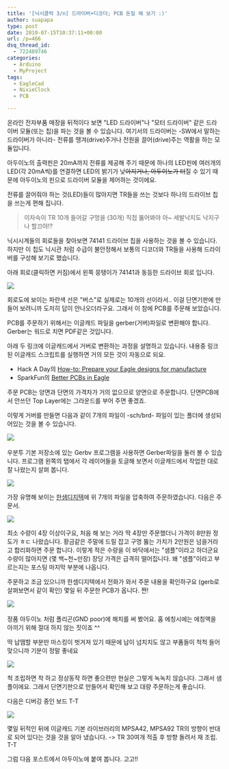 ```yaml
---
title: '[닉시클럭 3/n] 드라이버+디코더; PCB 돈질 해 보기 :)'
author: suapapa
type: post
date: 2010-07-15T10:37:11+00:00
url: /p=466
dsq_thread_id:
  - 722489746
categories:
  - Arduino
  - MyProject
tags:
  - EagleCad
  - NixieClock
  - PCB

---
```

온라인 전자부품 매장을 뒤적이다 보면 "LED 드라이버"나 "모터 드라이버" 같은 드라이버 모듈(또는 칩)을 파는 것을 볼 수 있습니다. 여기서의 드라이버는 -SW에서 말하는 드라이버가 아니라- 전류를 땡겨(drive)주거나 전원을 끌어(drive)주는 역활을 하는 모듈입니다.

아두이노의 출력핀은 20mA까지 전류를 제공해 주기 때문에 하나의 LED핀에 여러개의 LED(각 20mA씩)를 연결하면 LED의 밝기가 낮<strike>아지거나, 아두이노가 터</strike>질 수 있기 때문에 아두이노의 핀으로 드라이버 모듈을 제어하는 것이에요.

전류를 끌어줘야 하는 것(LED)들이 많아지면 TR들을 쓰는 것보다 하나의 드라이브 칩을 쓰는게 편해 집니다.

> 이자슥이 TR 10개 들어갈 구멍을 (30개) 직접 뚫어봐야 아~ 세발낙지도 낙지구나 할끄야!?

닉시시계들의 회로들을 찾아보면 74141 드라이브 칩을 사용하는 것을 볼 수 있습니다. 하지만 이 칩도 닉시관 처럼 수급이 불안정해서 보통의 디코더와 TR들을 사용해 드라이버를 구성해 보기로 했습니다.

아래 회로(클릭하면 커짐)에서 왼쪽 뭉탱이가 74141과 동등한 드라이브 회로 입니다.

[![](https://asset.homin.dev/blog/image/nixie_bcd_decoer_sch.png)][1]

회로도에 보이는 파란색 선은 "버스"로 실제로는 10개의 선이라서.. 이걸 단면기판에 만들어 보려니까 도저히 답이 안나오더라구요. 그래서 이 참에 PCB를 주문해 보았습니다.

PCB를 주문하기 위해서는 이글캐드 파일을 gerber(거버)파일로 변환해야 합니다. Gerber는 워드로 치면 PDF같은 것입니다.

아래 두 링크에 이글캐드에서 거버로 변환하는 과정을 설명하고 있습니다. 내용중 링크된 이글캐드 스크립트를 실행하면 거의 모든 것이 자동으로 되요.

  * Hack A Day의 [How-to: Prepare your Eagle designs for manufacture][2]
  * SparkFun의 [Better PCBs in Eagle][3]

주문 PCB는 양면과 단면의 가격차가 거의 없으므로 양면으로 주문합니다. 단면PCB에서 안쓰던 Top Layer에는 그라운드를 부어 주면 좋겠죠.

이렇게 거버를 만들면 다음과 같이 7개의 파일이 -sch/brd- 파일이 있는 폴더에 생성되어있는 것을 볼 수 있습니다.

![](https://asset.homin.dev/blog/image/nixie_driver_gerber.png)  

우분투 기본 저장소에 있는 Gerbv 프로그램을 사용하면 Gerber파일을 둘러 볼 수 있습니다. 프로그램 왼쪽의 탭에서 각 레이어들을 토글해 보면서 이글캐드에서 작업한 대로 잘 나왔는지 살펴 봅니다.

![](https://asset.homin.dev/blog/image/nixie_driver_gerbv.png)

가장 유명해 보이는 [한샘디지텍][4]에 위 7개의 파일을 압축하여 주문하였습니다. 다음은 주문서.

![](https://asset.homin.dev/blog/image/nixie_driver_order_info.png)

최소 수량이 4장 이상이구요, 처음 해 보는 거라 딱 4장만 주문했더니 가격이 8만원 정도가 ㅎㄷ 나왔습니다. 황금같은 주말에 드릴 잡고 구멍 뚫는 가치가 2만원은 넘을거라고 합리화하면 주문 합니다. 이렇게 적은 수량을 이 바닥에서는 "샘플"이라고 하더군요 수량이 많아지면 (몇 백~천~만장) 장당 가격은 급격히 떨어집니다. 왜 "샘플"이라고 부르는지는 포스팅 마지막 부분에 나옵니다.

주문하고 조금 있으니까 한셈디지텍에서 전화가 와서 주문 내용을 확인하구요 (gerb로 살펴보면서 같이 확인) 몇일 뒤 주문한 PCB가 옵니다. 짠!

![](https://asset.homin.dev/blog/image/nixie_driver_01.jpg)  

정품 아두이노 처럼 폴리곤(GND poor)에 해치를 써 봤어요. 홉 에칭시에는 에칭액을 아끼기 위해 절대 하지 않는 짓이죠 ^^

딱 납땜할 부분만 마스킹이 벗겨져 있기 때문에 납이 넘치치도 않고 부품들이 척척 들어 맞으니까 기분이 정말 좋네요

![](https://asset.homin.dev/blog/image/nixie_driver_02.jpg)

척 조립하면 착 하고 정상동작 하면 좋으련만 현실은 그렇게 녹녹치 않습니다. 그래서 샘플이에요. 그래서 단면기판으로 만들어서 확인해 보고 대량 주문하는게 좋습니다.

다음은 디버깅 중인 보드 T-T

![](https://asset.homin.dev/blog/image/nixie_driver_03.jpg)

몇일 뒤적인 뒤에 이글캐드 기본 라이브러리의 MPSA42, MPSA92 TR의 방향이 반대로 되어 있다는 것을 것을 알아 냈습니다. -> TR 30여개 적출 후 방향 돌려서 재 조립. T-T

그럼 다음 포스트에서 아두이노에 붙여 봅니다. 고고!!

 [1]: https://asset.homin.dev/blog/image/nixie_bcd_decoer_sch.png
 [2]: http://hackaday.com/2009/01/15/how-to-prepare-your-eagle-designs-for-manufacture/
 [3]: http://www.sparkfun.com/commerce/tutorial_info.php?tutorials_id=115
 [4]: http://www.hsdgt.com/